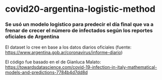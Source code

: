 # covid20-argentina-logistic-method

### Se usó un modelo logístico para predecir el día final que va a frenar de crecer el número de infectados según los reportes oficiales de Argentina

El dataset lo cree en base a los datos diarios oficiales (fuente: https://www.argentina.gob.ar/coronavirus/informe-diario)

El código fue basado en el de Gianluca Malato: https://towardsdatascience.com/covid-19-infection-in-italy-mathematical-models-and-predictions-7784b4d7dd8d
